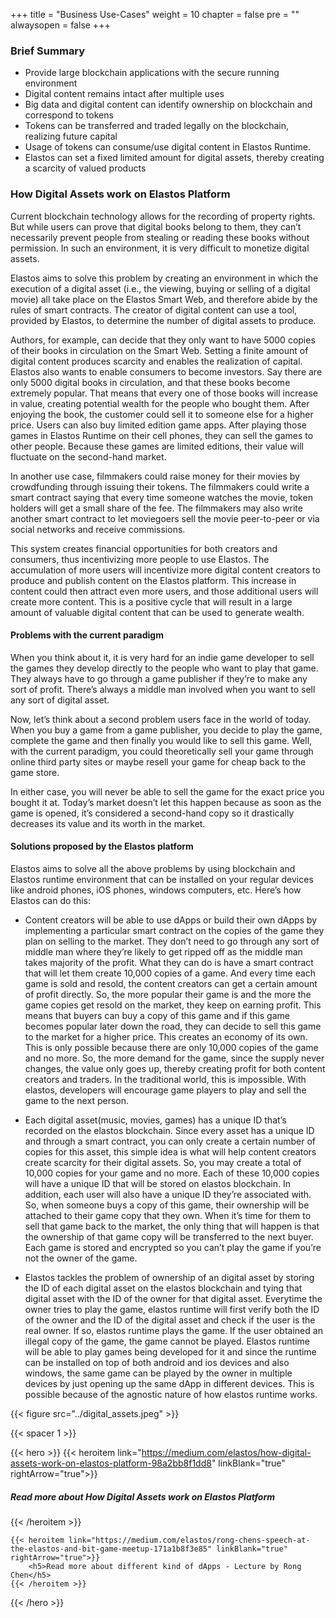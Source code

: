 +++
title = "Business Use-Cases"
weight = 10
chapter = false
pre = ""
alwaysopen = false
+++

### Brief Summary

* Provide large blockchain applications with the secure running environment
* Digital content remains intact after multiple uses
* Big data and digital content can identify ownership on blockchain and correspond to tokens
* Tokens can be transferred and traded legally on the blockchain, realizing future capital
* Usage of tokens can consume/use digital content in Elastos Runtime.
* Elastos can set a fixed limited amount for digital assets, thereby creating a scarcity of valued products

### How Digital Assets work on Elastos Platform

Current blockchain technology allows for the recording of property rights. But while users can prove that digital books belong to them, they can’t necessarily prevent people from stealing or reading these books without permission. In such an environment, it is very difficult to monetize digital assets. 

Elastos aims to solve this problem by creating an environment in which the execution of a digital asset (i.e., the viewing, buying or selling of a digital movie) all take place on the Elastos Smart Web, and therefore abide by the rules of smart contracts. The creator of digital content can use a tool, provided by Elastos, to determine the number of digital assets to produce. 

Authors, for example, can decide that they only want to have 5000 copies of their books in circulation on the Smart Web. Setting a finite amount of digital content produces scarcity and enables the realization of capital. Elastos also wants to enable consumers to become investors. Say there are only 5000 digital books in circulation, and that these books become extremely popular. That means that every one of those books will increase in value, creating potential wealth for the people who bought them. After enjoying the book, the customer could sell it to someone else for a higher price. Users can also buy limited edition game apps. After playing those games in Elastos Runtime on their cell phones, they can sell the games to other people. Because these games are limited editions, their value will fluctuate on the second-hand market. 

In another use case, filmmakers could raise money for their movies by crowdfunding through issuing their tokens. The filmmakers could write a smart contract saying that every time someone watches the movie, token holders will get a small share of the fee. The filmmakers may also write another smart contract to let moviegoers sell the movie peer-to-peer or via social networks and receive commissions. 

This system creates financial opportunities for both creators and consumers, thus incentivizing more people to use Elastos. The accumulation of more users will incentivize more digital content creators to produce and publish content on the Elastos platform. This increase in content could then attract even more users, and those additional users will create more content. This is a positive cycle that will result in a large amount of valuable digital content that can be used to generate wealth.

#### Problems with the current paradigm

When you think about it, it is very hard for an indie game developer to sell the games they develop directly to the people who want to play that game. They always have to go through a game publisher if they’re to make any sort of profit. There’s always a middle man involved when you want to sell any sort of digital asset. 

Now, let’s think about a second problem users face in the world of today. When you buy a game from a game publisher, you decide to play the game, complete the game and then finally you would like to sell this game. Well, with the current paradigm, you could theoretically sell your game through online third party sites or maybe resell your game for cheap back to the game store. 

In either case, you will never be able to sell the game for the exact price you bought it at. Today’s market doesn’t let this happen because as soon as the game is opened, it’s considered a second-hand copy so it drastically decreases its value and its worth in the market. 

#### Solutions proposed by the Elastos platform

Elastos aims to solve all the above problems by using blockchain and Elastos runtime environment that can be installed on your regular devices like android phones, iOS phones, windows computers, etc. Here’s how Elastos can do this:

* Content creators will be able to use dApps or build their own dApps by implementing a particular smart contract on the copies of the game they plan on selling to the market. They don’t need to go through any sort of middle man where they’re likely to get ripped off as the middle man takes majority of the profit. What they can do is have a smart contract that will let them create 10,000 copies of a game. And every time each game is sold and resold, the content creators can get a certain amount of profit directly. So, the more popular their game is and the more the game copies get resold on the market, they keep on earning profit. This means that buyers can buy a copy of this game and if this game becomes popular later down the road, they can decide to sell this game to the market for a higher price. This creates an economy of its own. This is only possible because there are only 10,000 copies of the game and no more. So, the more demand for the game, since the supply never changes, the value only goes up, thereby creating profit for both content creators and traders. In the traditional world, this is impossible. With elastos, developers will encourage game players to play and sell the game to the next person.

* Each digital asset(music, movies, games) has a unique ID that’s recorded on the elastos blockchain. Since every asset has a unique ID and through a smart contract, you can only create a certain number of copies for this asset, this simple idea is what will help content creators create scarcity for their digital assets. So, you may create a total of 10,000 copies for your game and no more. Each of these 10,000 copies will have a unique ID that will be stored on elastos blockchain. In addition, each user will also have a unique ID they’re associated with. So, when someone buys a copy of this game, their ownership will be attached to their game copy that they own. When it’s time for them to sell that game back to the market, the only thing that will happen is that the ownership of that game copy will be transferred to the next buyer. Each game is stored and encrypted so you can’t play the game if you’re not the owner of the game.

* Elastos tackles the problem of ownership of an digital asset by storing the ID of each digital asset on the elastos blockchain and tying that digital asset with the ID of the owner for that digital asset. Everytime the owner tries to play the game, elastos runtime will first verify both the ID of the owner and the ID of the digital asset and check if the user is the real owner. If so, elastos runtime plays the game. If the user obtained an illegal copy of the game, the game cannot be played. Elastos runtime will be able to play games being developed for it and since the runtime can be installed on top of both android and ios devices and also windows, the same game can be played by the owner in multiple devices by just opening up the same dApp in different devices. This is possible because of the agnostic nature of how elastos runtime works.

{{< figure src="../digital_assets.jpeg" >}}

{{< spacer 1 >}}

{{< hero >}}
    {{< heroitem link="https://medium.com/elastos/how-digital-assets-work-on-elastos-platform-98a2bb8f1dd8" linkBlank="true" rightArrow="true">}}
        <h5>Read more about How Digital Assets work on Elastos Platform</h5>
    {{< /heroitem >}}
    
    {{< heroitem link="https://medium.com/elastos/rong-chens-speech-at-the-elastos-and-bit-game-meetup-171a1b8f3e85" linkBlank="true" rightArrow="true">}}
        <h5>Read more about different kind of dApps - Lecture by Rong Chen</h5>
    {{< /heroitem >}}
{{< /hero >}}
